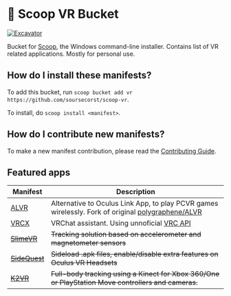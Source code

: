 # 🥽 Scoop VR Bucket 
<!-- [![Build Status](https://ci.appveyor.com/api/projects/status/<appveyor-badge-id>?svg=true)](https://ci.appveyor.com/project/<username>/<bucketname> "Build Status") --> 
[![Excavator](https://github.com/soursecorst/vr/actions/workflows/excavator.yml/badge.svg)](https://github.com/<username>/<bucketname>/actions/workflows/excavator.yml) 

Bucket for [Scoop](https://scoop.sh), the Windows command-line installer.
Contains list of VR related applications. Mostly for personal use.

How do I install these manifests?
---------------------------------

To add this bucket, run `scoop bucket add vr https://github.com/soursecorst/scoop-vr`. 

To install, do `scoop install <manifest>`.

How do I contribute new manifests?
----------------------------------

To make a new manifest contribution, please read the [Contributing Guide](https://github.com/ScoopInstaller/.github/blob/main/.github/CONTRIBUTING.md).

## Featured apps

| Manifest | Description |
|----------|-------------|
| [ALVR](https://github.com/alvr-org/ALVR) | Alternative to Oculus Link App, to play PCVR games wirelessly. Fork of original [polygraphene/ALVR](https://github.com/polygraphene/ALVR) |
| [VRCX](https://github.com/pypy-vrc/VRCX) | VRChat assistant. Using unnoficial [VRC API](https://github.com/vrchatapi) |
| ~~[SlimeVR](https://github.com/SlimeVR/SlimeVR-Server)~~ | ~~Tracking solution based on accelerometer and magnetometer sensors~~ |
| ~~[SideQuest](https://github.com/SideQuestVR/SideQuest)~~ | ~~Sideload .apk files, enable/disable extra features on Oculus VR Headsets~~ |
| ~~[K2VR](https://github.com/KinectToVR/KinectToVR)~~ | ~~Full-body tracking using a Kinect for Xbox 360/One or PlayStation Move controllers and cameras.~~ |
